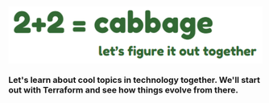 <p align="center">
  <img src="images/2plus2cabbage.png" style="display: block; margin: 0; padding: 0;">
</p>

### Let's learn about cool topics in technology together.  We'll start out with Terraform and see how things evolve from there.  